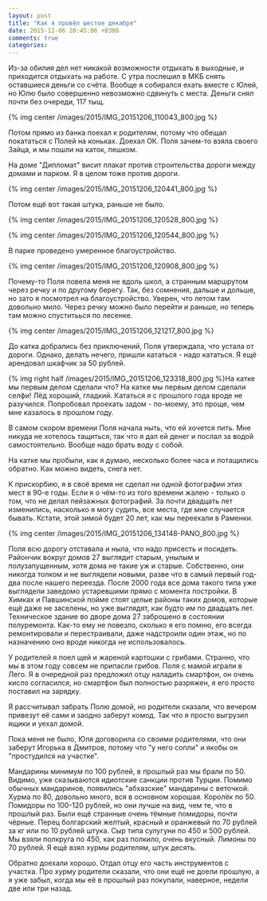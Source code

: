 ```yaml
---
layout: post
title: "Как я провёл шестое декабря"
date: 2015-12-06 20:45:06 +0300
comments: true
categories: 
---
```

Из-за обилия дел нет никакой возможности отдыхать в выходные, и приходится отдыхать на работе. С утра поспешил в МКБ снять оставшиеся деньги со счёта. Вообще я собирался ехать вместе с Юлей, но Юлю было совершенно невозможно сдвинуть с места.  Деньги снял почти без очереди, 117 тыщ.

{% img center /images/2015/IMG_20151206_110043_800.jpg %}

Потом прямо из банка поехал к родителям, потому что обещал покататься с Полей на коньках. Доехал ОК. Поля зачем-то взяла своего Зайца, и мы пошли на каток, пешком.

На доме "Дипломат" висит плакат против строительства дороги между домами и парком. Я в целом тоже против дороги.

{% img center /images/2015/IMG_20151206_120441_800.jpg %}

Потом ещё вот такая штука, раньше не было.

{% img center /images/2015/IMG_20151206_120528_800.jpg %}

{% img center /images/2015/IMG_20151206_120544_800.jpg %}

В парке проведено умеренное благоустройство.

{% img center /images/2015/IMG_20151206_120908_800.jpg %}

Почему-то Поля повела меня не вдоль школ, а странным маршрутом через речку и по другому берегу. Так, без сомнения, дальше и дольше, но зато я посмотрел на благоустройство. Уверен, что летом там довольно мило. Через речку можно было перейти и раньше, но теперь там можно спуститьься по лесенке.

{% img center /images/2015/IMG_20151206_121217_800.jpg %}

До катка добрались без приключений, Поля утверждала, что устала от дороги. Однако, делать нечего, пришли кататься - надо кататься. Я ещё арендовал шкафчик за 50 рублей.

{% img right half /images/2015/IMG_20151206_123318_800.jpg %}На катке мы первым делом сделали что? На катке мы первым делом сделали селфи! Лёд хороший, гладкий. Кататься я с прошлого года вроде не разучился. Попробовал проехать задом - по-моему, это проще, чем мне казалось в прошлом году.

В самом скором времени Поля начала ныть, что ей хочется пить. Мне никуда не хотелось тащиться, так что я дал ей денег и послал за водой самостоятельно. Вообще надо брать воду с собой.

На катке мы пробыли, как я думаю, несколько более часа и потащились обратно. Как можно видеть, снега нет.

К прискорбию, я в своё время не сделал ни одной фотографии этих мест в 90-е годы. Если я о чём-то из того времени жалею - только о том, что не делал пейзажных фотографий. За почти двадцать лет изменились, насколько я могу судить, все места, где мне случается бывать. Кстати, этой зимой будет 20 лет, как мы переехали в Раменки.

{% img center /images/2015/IMG_20151206_134148-PANO_800.jpg %}

Поля всю дорогу отставала и ныла, что надо присесть и посидеть. Райончик вокруг домов 27 выглядит старым, унылым и полузапущенным, хотя дома не такие уж и старые. Собственно, они никогда толком и не выглядели новыми, разве что в самый первый год-два после нашего переезда. После 2000 года все дома такого типа уже выглядели заведомо устаревшими прямо с момента постройки. В Химках и Павшинской пойме стоят целые районы таких домов, которые ещё даже не заселены, но уже выглядят, как будто им по двадцать лет. Техническое здание во дворе дома 27 заброшено в состоянии полуремонта. Как-то ему не повезло, сколько я его помню, его всегда ремонтировали и перестраивали, даже надстроили один этаж, но по назначению оно вроде никогда не использовалось.

У родителей я поел щей и жареной картошки с грибами. Странно, что мы в этом году совсем не припасли грибов. Поля с мамой играли в Лего. Я в очередной раз предложил отцу наладить смартфон, он очень кисло согласился, но смартфон был полностью разряжен, я его просто поставил на зарядку. 

Я рассчитывал забрать Полю домой, но родители сказали, что вечером привезут её сами и заодно заберут комод. Так что я просто выгрузил ящики и уехал домой.

Пока меня не было, Юля договорила со своими родителями, что они заберут Игорька в Дмитров, потому что "у него сопли" и якобы он "простудился на участке".

Мандарины минимум по 100 рублей, в прошлый раз мы брали по 50. Видимо, уже сказываются идиотские санкции против Турции. Помимо обычных мандаринов, появились "абхазские" мандарины с веточкой. Хурма по 80, довольно много, вся в основном хорошая. Королёк по 50. Помидоры по 100-120 рублей, но они лучше на вид, чем те, что в прошлый раз. Были ещё странные очень тёмные помидоры, почти чёрные. Перец болгарский желтый, красный и оранжевый по 70 рублей за кг или по 10 рублей штука. Сыр типа сулугуни по 450 и 500 рублей. Мы взяли полкруга по 450, как раз полкило, очень вкусный. Лимоны по 70 рублей. Я ещё взял хурмы родителям, штук десять.



Обратно доехали хорошо. Отдал отцу его часть инструментов с участка. Про хурму родители сказали, что они ещё не доели прошлую, а я уже забыл, когда мы её в прошлый раз покупали, наверное, недели две или три назад.